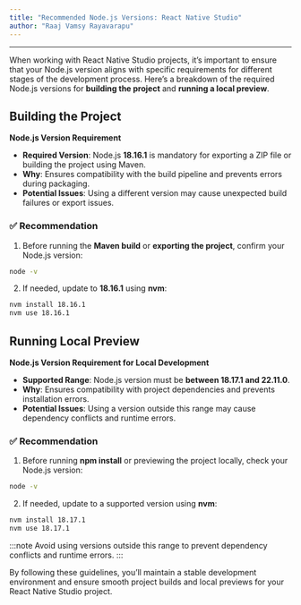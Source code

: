 ```yaml
---
title: "Recommended Node.js Versions: React Native Studio"
author: "Raaj Vamsy Rayavarapu"
---
```

---

When working with React Native Studio projects, it’s important to ensure that your Node.js version aligns with specific requirements for different stages of the development process. Here’s a breakdown of the required Node.js versions for **building the project** and **running a local preview**.

<!-- truncate -->

## Building the Project

**Node.js Version Requirement**  

- **Required Version**: Node.js **18.16.1** is mandatory for exporting a ZIP file or building the project using Maven.  
- **Why**: Ensures compatibility with the build pipeline and prevents errors during packaging.  
- **Potential Issues**: Using a different version may cause unexpected build failures or export issues.  

### ✅ Recommendation  

1. Before running the **Maven build** or **exporting the project**, confirm your Node.js version:  
  ```sh
  node -v
  ```  
2. If needed, update to **18.16.1** using **nvm**:  
  ```sh
  nvm install 18.16.1  
  nvm use 18.16.1  
  ``` 

## Running Local Preview

**Node.js Version Requirement for Local Development**  

- **Supported Range**: Node.js version must be **between 18.17.1 and 22.11.0**.  
- **Why**: Ensures compatibility with project dependencies and prevents installation errors.  
- **Potential Issues**: Using a version outside this range may cause dependency conflicts and runtime errors.  

### ✅ Recommendation

1. Before running **npm install** or previewing the project locally, check your Node.js version:  
  ```sh
  node -v
  ```  
2. If needed, update to a supported version using **nvm**:  
  ```sh
  nvm install 18.17.1  
  nvm use 18.17.1  
  ```  

:::note
Avoid using versions outside this range to prevent dependency conflicts and runtime errors.
:::

By following these guidelines, you’ll maintain a stable development environment and ensure smooth project builds and local previews for your React Native Studio project.